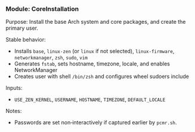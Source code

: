 ### Module: CoreInstallation

Purpose: Install the base Arch system and core packages, and create the primary user.

Stable behavior:
- Installs `base`, `linux-zen` (or `linux` if not selected), `linux-firmware`, `networkmanager`, `zsh`, `sudo`, `vim`
- Generates `fstab`, sets hostname, timezone, locale, and enables NetworkManager
- Creates user with shell `/bin/zsh` and configures wheel sudoers include

Inputs:
- `USE_ZEN_KERNEL`, `USERNAME`, `HOSTNAME`, `TIMEZONE`, `DEFAULT_LOCALE`

Notes:
- Passwords are set non‑interactively if captured earlier by `pcmr.sh`.

